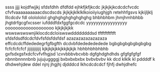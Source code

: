 ssss
jjjj
kojdfwjjkj
sfdsfdhh
dfdfdd
ejhkfjkfjkcdc 
jkjkjkjkcdcdcfvcdc
cfvfvaaaaaaaaaacdscdscds
jkjkjkjklklklkoioiiyiughjgh
retehhfgsvs
kjkijljklj
lllcdcdv fdl
ololololol
ghghghghghghghghg
bhbhbhbm jhmjhmhbhbb
jhgtdrfgcgfxcsser
iufdddfdxfggfgcdcdc
yyyyyyyyyyyyyyyyy
ooooooooooooooooooo
kjkjkjkjkk
wswswswswnjiklocdcdcloiswswddddddddsd
tftftftftftft
sfdsfdsdfdcdcfdvfsfdsfdsfdsf
azazazazazazazaza
effcdcdcffdededegrfgfbgfth
dcdvbfdededededede
bgbgbgbgbgbgbgbg
fcfcfcfcfcf
jijijijijijij
kjkjkjkjkkjkkjkjkjk
hbhbhbhbhbhb
gxfsdxgsfxdcfcvfvfhgjsd
\cvvbbbvbcvbb
dgfghdghdhds
gfgfgfgfgf
nbnnbnnnnbnb
jujujuggggj
bxbxbxbxbx
bvbvbvbv
kk
dcd
klklk
kl
pddddf
k
dhdwehjdew
ddel
njnj
jhgjhj
djdddcd
lkhcdcdcdcf
fjhfj
dwhjdhefc

